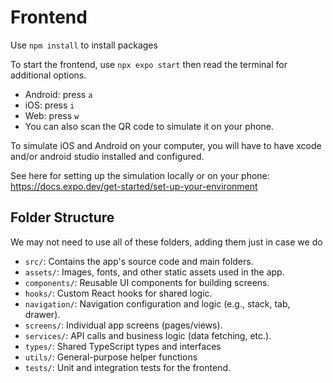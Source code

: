 # Frontend

Use ```npm install``` to install packages

To start the frontend, use ```npx expo start``` then read the terminal for additional options.

- Android: press ```a```
- iOS: press ```i```
- Web: press ```w```
- You can also scan the QR code to simulate it on your phone.

To simulate iOS and Android on your computer, you will have to have xcode and/or android studio installed and configured.

See here for setting up the simulation locally or on your phone: https://docs.expo.dev/get-started/set-up-your-environment


## Folder Structure

We may not need to use all of these folders, adding them just in case we do 

- `src/`: Contains the app's source code and main folders.
- `assets/`: Images, fonts, and other static assets used in the app.
- `components/`: Reusable UI components for building screens.
- `hooks/`: Custom React hooks for shared logic.
- `navigation/`: Navigation configuration and logic (e.g., stack, tab, drawer).
- `screens/`: Individual app screens (pages/views).
- `services/`: API calls and business logic (data fetching, etc.).
- `types/`: Shared TypeScript types and interfaces
- `utils/`: General-purpose helper functions
- `tests/`: Unit and integration tests for the frontend.